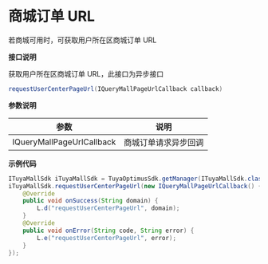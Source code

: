 # 商城订单 URL

若商城可用时，可获取用户所在区商城订单 URL

**接口说明**

 获取用户所在区商城订单 URL，此接口为异步接口

``` java
requestUserCenterPageUrl(IQueryMallPageUrlCallback callback)
```
**参数说明**

| 参数                 | 说明                     |
| -------------------- | ------------------------ |
| IQueryMallPageUrlCallback | 商城订单请求异步回调 |

**示例代码**
``` java
ITuyaMallSdk iTuyaMallSdk = TuyaOptimusSdk.getManager(ITuyaMallSdk.class);
iTuyaMallSdk.requestUserCenterPageUrl(new IQueryMallPageUrlCallback() {
    @Override
    public void onSuccess(String domain) {
        L.d("requestUserCenterPageUrl", domain);
    }
    @Override
    public void onError(String code, String error) {
        L.e("requestUserCenterPageUrl", error);
    }
});
```